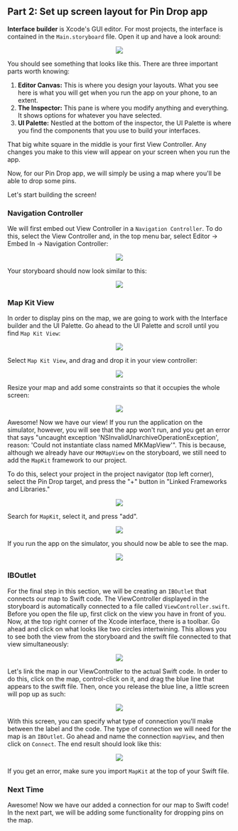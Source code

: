 ## Part 2: Set up screen layout for Pin Drop app

**Interface builder** is Xcode's GUI editor. For most projects, the interface is contained in the `Main.storyboard` file. Open it up and have a look around:

<p align="center"> <img src="/images/storyboardPic.png" align="center"> </p>

You should see something that looks like this. There are three important parts worth knowing:

1. **Editor Canvas:** This is where you design your layouts. What you see here is what you will get when you run the app on your phone, to an extent.
3. **The Inspector:** This pane is where you modify anything and everything. It shows options for whatever you have selected.
4. **UI Palette:** Nestled at the bottom of the inspector, the UI Palette is where you find the components that you use to build your interfaces.

That big white square in the middle is your first View Controller. Any changes you make to this view will appear on your screen when you run the app.

Now, for our Pin Drop app, we will simply be using a map where you'll be able to drop some pins.

Let's start building the screen!

### Navigation Controller

We will first embed out View Controller in a `Navigation Controller`. To do this, select the View Controller and, in the top menu bar, select Editor -> Embed In -> Navigation Controller:

<p align="center"> <img src="/images/navigationController.png" align="center"> </p>

Your storyboard should now look similar to this:

<p align="center"> <img src="/images/navStoryboard.png" align="center"> </p>

### Map Kit View

In order to display pins on the map, we are going to work with the Interface builder and the UI Palette. Go ahead to the UI Palette and scroll until you find `Map Kit View`:

<p align="center"> <img src="/images/mapKitView.png" align="center"> </p>

Select `Map Kit View`, and drag and drop it in your view controller:

<p align="center"> <img src="/images/dragMap.png" align="center"> </p>

Resize your map and add some constraints so that it occupies the whole screen:

<p align="center"> <img src="/images/mapConstraints.png" align="center"> </p>

Awesome! Now we have our view! If you run the application on the simulator, however, you will see that the app won't run, and you get an error that says "uncaught exception 'NSInvalidUnarchiveOperationException', reason: 'Could not instantiate class named MKMapView'". This is because, although we already have our `MKMapView` on the storyboard, we still need to add the `MapKit` framework to our project.

To do this, select your project in the project navigator (top left corner), select the Pin Drop target, and press the "+" button in "Linked Frameworks and Libraries."

<p align="center"> <img src="/images/addMapKitFramework.png" align="center"> </p>

Search for `MapKit`, select it, and press "add".

<p align="center"> <img src="/images/addMapKit.png" align="center"> </p>

If you run the app on the simulator, you should now be able to see the map.

<p align="center"> <img src="/images/mapScreenShot.png" align="center"> </p>

### IBOutlet

For the final step in this section, we will be creating an `IBOutlet` that connects our map to Swift code. The ViewController displayed in the storyboard is automatically connected to a file called `ViewController.swift`. Before you open the file up, first click on the view you have in front of you. Now, at the top right corner of the Xcode interface, there is a toolbar. Go ahead and click on what looks like two circles intertwining. This allows you to see both the view from the storyboard and the swift file connected to that view simultaneously:

<p align="center"> <img src="/images/twoScreen.png" align="center"> </p>

Let's link the map in our ViewController to the actual Swift code. In order to do this, click on the map, control-click on it, and drag the blue line that appears to the swift file. Then, once you release the blue line, a little screen will pop up as such:

<p align="center"> <img src="/images/mapOutlet.png" align="center"> </p>

With this screen, you can specify what type of connection you'll make between the label and the code. The type of connection we will need for the map is an `IBOutlet`. Go ahead and name the connection `mapView`, and then click on `Connect`. The end result should look like this:

<p align="center"> <img src="/images/outletCode.png" align="center"> </p>

If you get an error, make sure you import `MapKit` at the top of your Swift file.

### Next Time

Awesome! Now we have our added a connection for our map to Swift code! In the next part, we will be adding some functionality for dropping pins on the map.
